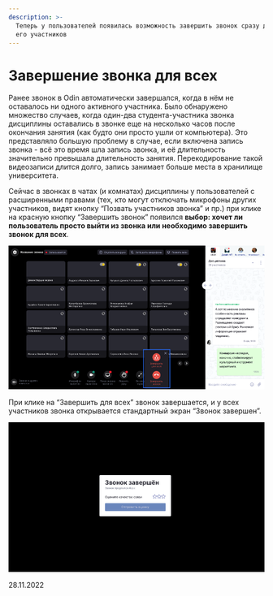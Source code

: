 ```yaml
---
description: >-
  Теперь у пользователей появилась возможность завершить звонок сразу для всех
  его участников
---
```


# Завершение звонка для всех

Ранее звонок в Odin автоматически завершался, когда в нём не оставалось ни одного активного участника. Было обнаружено множество случаев, когда один-два студента-участника звонка дисциплины оставались в звонке еще на несколько часов после окончания занятия (как будто они просто ушли от компьютера). Это представляло большую проблему в случае, если включена запись звонка - всё это время шла запись звонка, и её длительность значительно превышала длительность занятия. Перекодирование такой видеозаписи длится долго, запись занимает больше места в хранилище университета.

Сейчас в звонках в чатах (и комнатах) дисциплины у пользователей с расширенными правами (тех, кто могут отключать микрофоны других участников, видят кнопку “Позвать участников звонка” и пр.) при клике на красную кнопку “Завершить звонок” появился **выбор: хочет ли пользователь просто выйти из звонка или необходимо завершить звонок для всех**.

![](<../../.gitbook/assets/image (110).png>)

При клике на “Завершить для всех” звонок завершается, и у всех участников звонка открывается стандартный экран “Звонок завершен”.

![](<../../.gitbook/assets/image (121).png>)

28.11.2022
